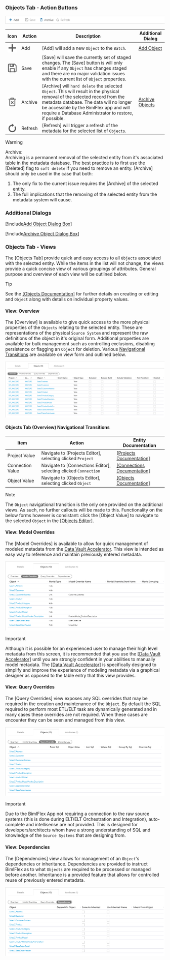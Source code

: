 ### Objects Tab - Action Buttons

![BimlFlex App - Batches - Objects Tab - Actions](images/bimlflex-app-tab-objects-actions.png "BimlFlex App - Batches - Objects Tab - Actions")

|Icon|Action|Description|Additional Dialog|
|-|-|-|-|
|<div style="width:30px;height:30px;background:white"><img src="images/svg-icons/add.svg" /></div>|Add|[Add] will add a new `Object` to the `Batch`.|[Add Object](#Add-Object-Dialog-Box)|
|<div style="width:30px;height:30px;background:white"><img src="images/svg-icons/save.svg" /></div>|Save|[Save] will save the currently set of staged changes.  The [Save] button is will only enable if any `Object` has changes staged and there are no major validation issues with the current list of `Object` properties.||
|<div style="width:30px;height:30px;background:white"><img src="images/svg-icons/archive-delete.svg" /></div>|Archive|[Archive] will `hard delete` the selected `Object`.  This will result in the physical removal of the selected record from the metadata database.  The data will no longer be accessible by the BimlFlex app and will require a Database Administrator to restore, if possible.|[Archive Objects](#Archive-Object-Dialog-Box)|
|<div style="width:30px;height:30px;background:white"><img src="images/svg-icons/refresh.svg" /></div>|Refresh|[Refresh] will trigger a refresh of the metadata for the selected list of `Objects`.||

>[!WARNING]
> Archive:  
> Archiving is a permanent removal of the selected entity from it's associated table in the metadata database.  The best practice is to first use the [Deleted] flag to `soft delete` if you need to remove an entity.  [Archive] should only be used in the case that both:
>
> 1. The only fix to the current issue requires the [Archive] of the selected entity.
> 2. The full implications that the removing of the selected entity from the metadata system will cause.

### Additional Dialogs

[!include[Add Object Dialog Box](_dialog-add-object.md)]

[!include[Archive Object Dialog Box](_dialog-archive-object.md)]

### Objects Tab - Views

The [Objects Tab] provide quick and easy access to all `Objects` associated with the selected entity.  While the items in the list will not change, the views provide a quick concise view of various groupings of attributes.  General purpose and overview of each view will be outlined below.

> [!TIP]
> See the [[Objects Documentation]](objects.md) for further details on creating or editing and `Object` along with details on individual property values.

#### View: Overview

The [Overview] is available to give quick access to the more physical properties of the `Objects` relating to the selected entity.  These are representations of the physical `Source System` and represent the raw definitions of the object in it's original form.  Additional properties are available for bulk management such as controlling exclusions, disabling persistence or flagging an `Object` for deletion.  Various [Navigational Transitions](#Objects-Tab-(Overview)-Navigational-Transitions) are available on view form and outlined below.

![Overview View](images/bimlflex-app-tab-objects-view-overview.png "Overview View")  

#### Objects Tab (Overview) Navigational Transitions
|Item|Action|Entity Documentation|
|-|-|-|
|Project Value|Navigate to [Projects Editor], selecting clicked `Project`|[[Projects Documentation]](projects.md)
|Connection Value|Navigate to [Connections Editor], selecting clicked `Connection`|[[Connections Documentation]](connections.md)
|Object Value|Navigate to [Objects Editor], selecting clicked `Object`|[[Objects Documentation]](objects.md)

> [!NOTE]
> The `Object` navigational transition is the only one provided on the additional views.  As such, no further callouts will be made to this.  Functionality on the below forms however is consistant: click the [Object Value] to navigate to the selected `Object` in the [[Objects Editor]](objects.md).

#### View: Model Overrides

The [Model Overrides] is available to allow for quick management of modeled metadata from the [Data Vault Accelerator](data-vault-accelerator.md).  This view is intended as easy way to reference and maintain previously entered metadata.

![Model Overrides View](images/bimlflex-app-tab-objects-view-model-overrides.png "Model Overrides View")  

> [!IMPORTANT]
> Although it is possible for an experienced user to manage their high level metadata from this screen, it is recommended that you use the [[Data Vault Accelerator]](data-vault-accelerator.md) until you are strongly confident in your abilities to manually model metadata.  The [[Data Vault Accelerator]](data-vault-accelerator.md) is specifically designed to simplify and improve the experience of modeling metadata via a graphical designer as opposed to the table entry that this view provides.

#### View: Query Overrides

The [Query Overrides] view exposes any SQL overrides that may be required in the creation and maintenance of the `Object`.  By default the SQL required to perform most ETL/ELT task are dynamically generated and in many cases these overrides are not required.  When these cases are encounter they can be seen and managed from this view.

![Query Overrides View](images/bimlflex-app-tab-objects-view-query-overrides.png "Query Overrides View")  

> [!IMPORTANT]
> Due to the BimlFlex App not requiring a connection to the raw source systems (this is done during ELT/ELT Orchestration and Integration), auto-complete and intellisense are not provided.  This is designed for developers/architects whom have a strong understanding of SQL and knowledge of the `Source Systems` that are designing from.

#### View: Dependencies

The [Dependencies] view allows for management of an `Object`'s dependencies or inheritance.  Dependencies are provided to instruct BimlFlex as to what `Objects` are required to be processed or managed before another.  Inheritance is a provided feature that allows for controlled reuse of previously entered metadata.

![Dependencies View](images/bimlflex-app-tab-objects-view-dependencies.png "Dependencies View")  

[//]: # (TODO: Add Links for Dependencies and Inheritance documentation.)

[//]: # (> [!TIP])

[//]: # (> For more information about dependencies and inheritance refer to the appropriate link\(s\) below:  )

[//]: # (> [Object Dependencies]  - Links to come...  )

[//]: # (> [Object Inheritance]  - Links to come...  )